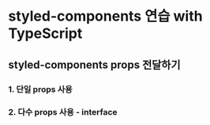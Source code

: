 # styled-components 연습 with TypeScript

## styled-components props 전달하기

### 1. 단일 props 사용

### 2. 다수 props 사용 - interface